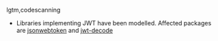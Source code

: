 lgtm,codescanning
* Libraries implementing JWT have been modelled. 
  Affected packages are
    [jsonwebtoken](https://www.npmjs.com/package/jsonwebtoken) and
    [jwt-decode](https://www.npmjs.com/package/jwt-decode)
